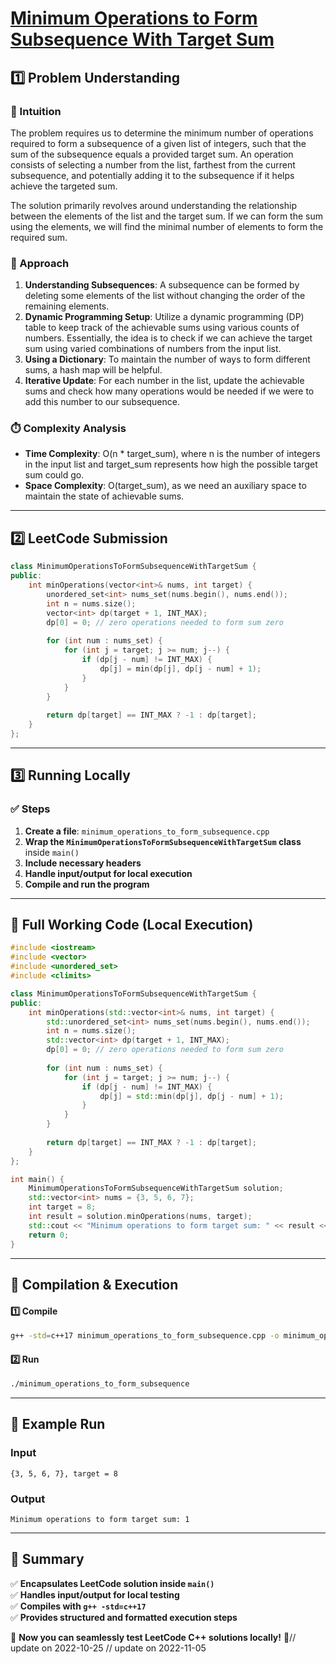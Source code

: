 # **[Minimum Operations to Form Subsequence With Target Sum](https://leetcode.com/problems/minimum-operations-to-form-subsequence-with-target-sum/description/)**  

## **1️⃣ Problem Understanding**  
### **📌 Intuition**  
The problem requires us to determine the minimum number of operations required to form a subsequence of a given list of integers, such that the sum of the subsequence equals a provided target sum. An operation consists of selecting a number from the list, farthest from the current subsequence, and potentially adding it to the subsequence if it helps achieve the targeted sum. 

The solution primarily revolves around understanding the relationship between the elements of the list and the target sum. If we can form the sum using the elements, we will find the minimal number of elements to form the required sum.

### **🚀 Approach**  
1. **Understanding Subsequences**: A subsequence can be formed by deleting some elements of the list without changing the order of the remaining elements. 
2. **Dynamic Programming Setup**: Utilize a dynamic programming (DP) table to keep track of the achievable sums using various counts of numbers. Essentially, the idea is to check if we can achieve the target sum using varied combinations of numbers from the input list.
3. **Using a Dictionary**: To maintain the number of ways to form different sums, a hash map will be helpful.
4. **Iterative Update**: For each number in the list, update the achievable sums and check how many operations would be needed if we were to add this number to our subsequence.

### **⏱️ Complexity Analysis**  
- **Time Complexity**: O(n * target_sum), where n is the number of integers in the input list and target_sum represents how high the possible target sum could go.  
- **Space Complexity**: O(target_sum), as we need an auxiliary space to maintain the state of achievable sums.

---  

## **2️⃣ LeetCode Submission**  
```cpp
class MinimumOperationsToFormSubsequenceWithTargetSum {
public:
    int minOperations(vector<int>& nums, int target) {
        unordered_set<int> nums_set(nums.begin(), nums.end());
        int n = nums.size();
        vector<int> dp(target + 1, INT_MAX);
        dp[0] = 0; // zero operations needed to form sum zero
        
        for (int num : nums_set) {
            for (int j = target; j >= num; j--) {
                if (dp[j - num] != INT_MAX) {
                    dp[j] = min(dp[j], dp[j - num] + 1);
                }
            }
        }
        
        return dp[target] == INT_MAX ? -1 : dp[target];
    }
};
```  

---  

## **3️⃣ Running Locally**  
### **✅ Steps**  
1. **Create a file**: `minimum_operations_to_form_subsequence.cpp`  
2. **Wrap the `MinimumOperationsToFormSubsequenceWithTargetSum` class** inside `main()`  
3. **Include necessary headers**  
4. **Handle input/output for local execution**  
5. **Compile and run the program**  

---  

## **📝 Full Working Code (Local Execution)**  
```cpp
#include <iostream>
#include <vector>
#include <unordered_set>
#include <climits>

class MinimumOperationsToFormSubsequenceWithTargetSum {
public:
    int minOperations(std::vector<int>& nums, int target) {
        std::unordered_set<int> nums_set(nums.begin(), nums.end());
        int n = nums.size();
        std::vector<int> dp(target + 1, INT_MAX);
        dp[0] = 0; // zero operations needed to form sum zero
        
        for (int num : nums_set) {
            for (int j = target; j >= num; j--) {
                if (dp[j - num] != INT_MAX) {
                    dp[j] = std::min(dp[j], dp[j - num] + 1);
                }
            }
        }
        
        return dp[target] == INT_MAX ? -1 : dp[target];
    }
};

int main() {
    MinimumOperationsToFormSubsequenceWithTargetSum solution;
    std::vector<int> nums = {3, 5, 6, 7};
    int target = 8;
    int result = solution.minOperations(nums, target);
    std::cout << "Minimum operations to form target sum: " << result << std::endl;
    return 0;
}
```  

---  

## **🔧 Compilation & Execution**  
#### **1️⃣ Compile**  
```bash
g++ -std=c++17 minimum_operations_to_form_subsequence.cpp -o minimum_operations_to_form_subsequence
```  

#### **2️⃣ Run**  
```bash
./minimum_operations_to_form_subsequence
```  

---  

## **🎯 Example Run**  
### **Input**  
```
{3, 5, 6, 7}, target = 8
```  
### **Output**  
```
Minimum operations to form target sum: 1
```  

---  

## **📌 Summary**  
✅ **Encapsulates LeetCode solution inside `main()`**  
✅ **Handles input/output for local testing**  
✅ **Compiles with `g++ -std=c++17`**  
✅ **Provides structured and formatted execution steps**  

🚀 **Now you can seamlessly test LeetCode C++ solutions locally!** 🚀// update on 2022-10-25
// update on 2022-11-05
